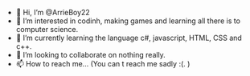 - 👋 Hi, I’m @ArrieBoy22
- 👀 I’m interested in codinh, making games and learning all there is to computer science.
- 🌱 I’m currently learning the language c#, javascript, HTML, CSS and c++.
- 💞️ I’m looking to collaborate on nothing really.
- 📫 How to reach me... (You can
t reach me sadly :(.   )

<!---
ArrieBoy22/ArrieBoy22 is a ✨ special ✨ repository because its `README.md` (this file) appears on your GitHub profile.
You can click the Preview link to take a look at your changes.
--->
